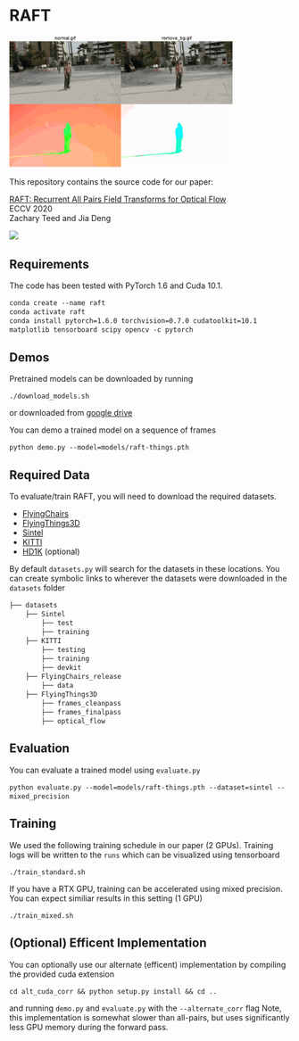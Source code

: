 # RAFT

<img src="./merged.gif" width="400">

This repository contains the source code for our paper:

[RAFT: Recurrent All Pairs Field Transforms for Optical Flow](https://arxiv.org/pdf/2003.12039.pdf)<br/>
ECCV 2020 <br/>
Zachary Teed and Jia Deng<br/>

<img src="RAFT.png">

## Requirements
The code has been tested with PyTorch 1.6 and Cuda 10.1.
```Shell
conda create --name raft
conda activate raft
conda install pytorch=1.6.0 torchvision=0.7.0 cudatoolkit=10.1 matplotlib tensorboard scipy opencv -c pytorch
```

## Demos
Pretrained models can be downloaded by running
```Shell
./download_models.sh
```
or downloaded from [google drive](https://drive.google.com/drive/folders/1sWDsfuZ3Up38EUQt7-JDTT1HcGHuJgvT?usp=sharing)

You can demo a trained model on a sequence of frames
```Shell
python demo.py --model=models/raft-things.pth
```

## Required Data
To evaluate/train RAFT, you will need to download the required datasets. 
* [FlyingChairs](https://lmb.informatik.uni-freiburg.de/resources/datasets/FlyingChairs.en.html#flyingchairs)
* [FlyingThings3D](https://lmb.informatik.uni-freiburg.de/resources/datasets/SceneFlowDatasets.en.html)
* [Sintel](http://sintel.is.tue.mpg.de/)
* [KITTI](http://www.cvlibs.net/datasets/kitti/eval_scene_flow.php?benchmark=flow)
* [HD1K](http://hci-benchmark.iwr.uni-heidelberg.de/) (optional)


By default `datasets.py` will search for the datasets in these locations. You can create symbolic links to wherever the datasets were downloaded in the `datasets` folder

```Shell
├── datasets
    ├── Sintel
        ├── test
        ├── training
    ├── KITTI
        ├── testing
        ├── training
        ├── devkit
    ├── FlyingChairs_release
        ├── data
    ├── FlyingThings3D
        ├── frames_cleanpass
        ├── frames_finalpass
        ├── optical_flow
```

## Evaluation
You can evaluate a trained model using `evaluate.py`
```Shell
python evaluate.py --model=models/raft-things.pth --dataset=sintel --mixed_precision
```

## Training
We used the following training schedule in our paper (2 GPUs). Training logs will be written to the `runs` which can be visualized using tensorboard
```Shell
./train_standard.sh
```

If you have a RTX GPU, training can be accelerated using mixed precision. You can expect similiar results in this setting (1 GPU)
```Shell
./train_mixed.sh
```

## (Optional) Efficent Implementation
You can optionally use our alternate (efficent) implementation by compiling the provided cuda extension
```Shell
cd alt_cuda_corr && python setup.py install && cd ..
```
and running `demo.py` and `evaluate.py` with the `--alternate_corr` flag Note, this implementation is somewhat slower than all-pairs, but uses significantly less GPU memory during the forward pass.
